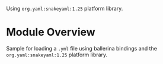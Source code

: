 Using `org.yaml:snakeyaml:1.25` platform library.

# Module Overview
Sample for loading a `.yml` file using ballerina bindings and the `org.yaml:snakeyaml:1.25` platform library.
